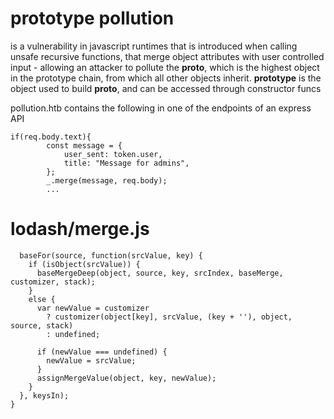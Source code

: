 # prototype pollution
is a vulnerability in javascript runtimes that is introduced when calling unsafe recursive functions, that merge object attributes with user controlled input - allowing an attacker to pollute the **__proto__**, which is the highest object in the prototype chain, from which all other objects inherit.
**prototype** is the object used to build __proto__, and can be accessed through constructor funcs

pollution.htb contains the following in one of the endpoints of an express API
```
if(req.body.text){
        const message = {
            user_sent: token.user,
            title: "Message for admins",
        };
        _.merge(message, req.body);
        ... 
```
# lodash/merge.js
```
  baseFor(source, function(srcValue, key) {
    if (isObject(srcValue)) {
      baseMergeDeep(object, source, key, srcIndex, baseMerge, customizer, stack);
    }
    else {
      var newValue = customizer
        ? customizer(object[key], srcValue, (key + ''), object, source, stack)
        : undefined;

      if (newValue === undefined) {
        newValue = srcValue;
      }
      assignMergeValue(object, key, newValue);
    }
  }, keysIn);
}
```
